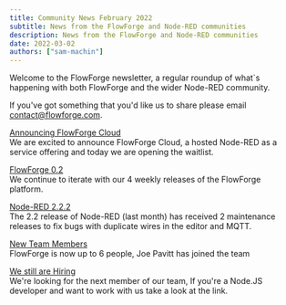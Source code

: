 ```yaml
---
title: Community News February 2022
subtitle: News from the FlowForge and Node-RED communities
description: News from the FlowForge and Node-RED communities
date: 2022-03-02
authors: ["sam-machin"]
---
```


Welcome to the FlowForge newsletter, a regular roundup of what\`s happening with both FlowForge and the wider Node-RED community. 
<!--more-->
If you've got something that you'd like us to share please email [contact@flowforge.com](mailto:contact@flowforge.com).

[Announcing FlowForge Cloud](https://flowforge.com/blog/announcing-flowforge-cloud/)  
We are excited to announce FlowForge Cloud, a hosted Node-RED as a service offering and today we are opening the waitlist.

[FlowForge 0.2](https://flowforge.com/blog/flowforge-02-released/)  
We continue to iterate with our 4 weekly releases of the FlowForge platform.

[Node-RED 2.2.2](https://discourse.nodered.org/t/node-red-2-2-2-released/58606)  
The 2.2 release of Node-RED (last month) has received 2 maintenance releases to fix bugs with  duplicate wires in the editor and MQTT.

[New Team Members](https://flowforge.com/blog/welcome-joe/)  
FlowForge is now up to 6 people, Joe Pavitt has joined the team

[We still are Hiring](https://boards.greenhouse.io/flowforge/jobs/4312861004)  
We're looking for the next member of our team, If you're a Node.JS developer and want to work with us take a look at the link.
